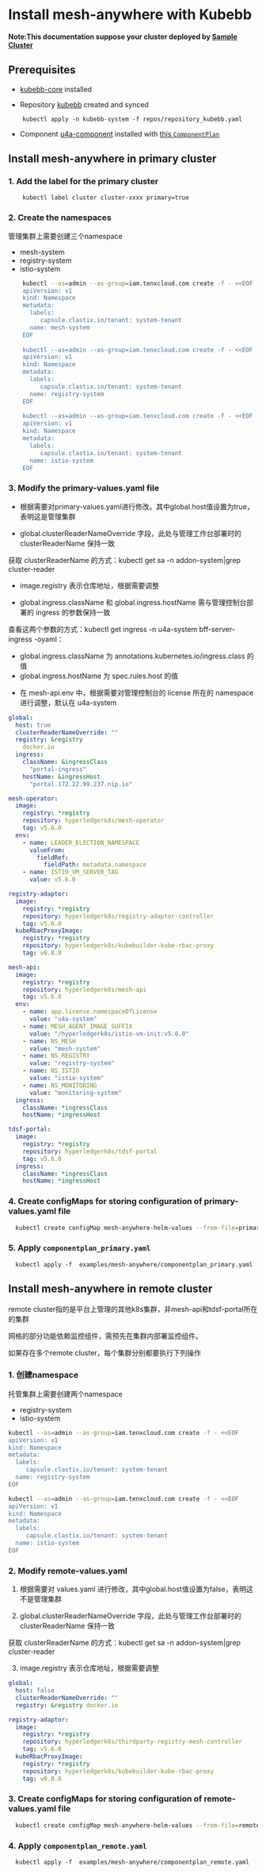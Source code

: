 # Install mesh-anywhere with Kubebb

**Note:This documentation suppose your cluster deployed by [Sample Cluster](https://kubebb.github.io/website/docs/core/get_started#%E5%87%86%E5%A4%87kubernetes%E9%9B%86%E7%BE%A4)**

## Prerequisites

- [kubebb-core](https://github.com/kubebb/components/tree/main/charts/kubebb-core) installed

- Repository [kubebb](https://github.com/kubebb/components/blob/main/repos/repository_kubebb.yaml) created and synced

```shell
    kubectl apply -n kubebb-system -f repos/repository_kubebb.yaml
```

- Component [u4a-component](https://github.com/kubebb/components/tree/main/charts/u4a-component) installed with [this `ComponentPlan`](https://github.com/kubebb/components/blob/main/examples/u4a-component/componentplan.yaml)

## Install mesh-anywhere in primary cluster

### 1. Add the label for the primary cluster

```shell
    kubectl label cluster cluster-xxxx primary=true
```

### 2. Create the namespaces

管理集群上需要创建三个namespace
- mesh-system
- registry-system
- istio-system

```bash
    kubectl --as=admin --as-group=iam.tenxcloud.com create -f - <<EOF
    apiVersion: v1
    kind: Namespace
    metadata:
      labels:
         capsule.clastix.io/tenant: system-tenant
      name: mesh-system
    EOF
    
    kubectl --as=admin --as-group=iam.tenxcloud.com create -f - <<EOF
    apiVersion: v1
    kind: Namespace
    metadata:
      labels:
         capsule.clastix.io/tenant: system-tenant
      name: registry-system
    EOF
    
    kubectl --as=admin --as-group=iam.tenxcloud.com create -f - <<EOF
    apiVersion: v1
    kind: Namespace
    metadata:
      labels:
         capsule.clastix.io/tenant: system-tenant
      name: istio-system
    EOF
```

### 3. Modify the primary-values.yaml file

- 根据需要对primary-values.yaml进行修改。其中global.host值设置为true，表明这是管理集群

- global.clusterReaderNameOverride 字段，此处与管理工作台部署时的 clusterReaderName 保持一致

获取 clusterReaderName 的方式：kubectl get sa -n addon-system|grep cluster-reader

- image.registry 表示仓库地址，根据需要调整

- global.ingress.className 和 global.ingress.hostName 需与管理控制台部署的 ingress 的参数保持一致

查看这两个参数的方式：kubectl get ingress -n u4a-system bff-server-ingress -oyaml：

* global.ingress.className 为 annotations.kubernetes.io/ingress.class 的值
* global.ingress.hostName 为 spec.rules.host 的值

- 在 mesh-api.env 中，根据需要对管理控制台的 license 所在的 namespace 进行调整，默认在 u4a-system

```yaml
global:
  host: true
  clusterReaderNameOverride: ""
  registry: &registry
    docker.io
  ingress:
    className: &ingressClass
      "portal-ingress"
    hostName: &ingressHost
      "portal.172.22.99.237.nip.io"

mesh-operator:
  image:
    registry: *registry
    repository: hyperledgerk8s/mesh-operator
    tag: v5.6.0
  env:
    - name: LEADER_ELECTION_NAMESPACE
      valueFrom:
        fieldRef:
          fieldPath: metadata.namespace
    - name: ISTIO_VM_SERVER_TAG
      value: v5.6.0

registry-adaptor:
  image:
    registry: *registry
    repository: hyperledgerk8s/registry-adaptor-controller
    tag: v5.6.0
  kubeRbacProxyImage:
    registry: *registry
    repository: hyperledgerk8s/kubebuilder-kube-rbac-proxy
    tag: v0.8.0

mesh-api:
  image:
    registry: *registry
    repository: hyperledgerk8s/mesh-api
    tag: v5.6.0
  env:
    - name: app.license.namespaceOfLicense
      value: "u4a-system"
    - name: MESH_AGENT_IMAGE_SUFFIX
      value: "/hyperledgerk8s/istio-vm-init:v5.6.0"
    - name: NS_MESH
      value: "mesh-system"
    - name: NS_REGISTRY
      value: "registry-system"
    - name: NS_ISTIO
      value: "istio-system"
    - name: NS_MONITORING
      value: "monitoring-system"
  ingress:
    className: *ingressClass
    hostName: *ingressHost

tdsf-portal:
  image:
    registry: *registry
    repository: hyperledgerk8s/tdsf-portal
    tag: v5.6.0
  ingress:
    className: *ingressClass
    hostName: *ingressHost
```

### 4. Create configMaps for storing configuration of primary-values.yaml file

```bash
  kubectl create configMap mesh-anywhere-helm-values --from-file=primary.yaml=primary-values.yaml -n kubebb-system
```

### 5. Apply `componentplan_primary.yaml`

```shell
  kubectl apply -f  examples/mesh-anywhere/componentplan_primary.yaml
```

## Install mesh-anywhere in remote cluster

remote cluster指的是平台上管理的其他k8s集群，非mesh-api和tdsf-portal所在的集群

网格的部分功能依赖监控组件，需预先在集群内部署监控组件。

如果存在多个remote cluster，每个集群分别都要执行下列操作

### 1. 创建namespace

托管集群上需要创建两个namespace
- registry-system
- istio-system


```bash
kubectl --as=admin --as-group=iam.tenxcloud.com create -f - <<EOF 
apiVersion: v1
kind: Namespace
metadata:
  labels:
     capsule.clastix.io/tenant: system-tenant
  name: registry-system
EOF

kubectl --as=admin --as-group=iam.tenxcloud.com create -f - <<EOF 
apiVersion: v1
kind: Namespace
metadata:
  labels:
     capsule.clastix.io/tenant: system-tenant
  name: istio-system
EOF
```

### 2. Modify remote-values.yaml

1. 根据需要对 values.yaml 进行修改，其中global.host值设置为false，表明这不是管理集群

2. global.clusterReaderNameOverride 字段，此处与管理工作台部署时的 clusterReaderName 保持一致

获取 clusterReaderName 的方式：kubectl get sa -n addon-system|grep cluster-reader

3. image.registry  表示仓库地址，根据需要调整

```yaml
global:
  host: false
  clusterReaderNameOverride: ""
  registry: &registry docker.io

registry-adaptor:
  image:
    registry: *registry
    repository: hyperledgerk8s/thirdparty-registry-mesh-controller
    tag: v5.6.0
  kubeRbacProxyImage:
    registry: *registry
    repository: hyperledgerk8s/kubebuilder-kube-rbac-proxy
    tag: v0.8.0
```

### 3. Create configMaps for storing configuration of remote-values.yaml file

```bash
  kubectl create configMap mesh-anywhere-helm-values --from-file=remote.yaml=remote-values.yaml -n kubebb-system
```

### 4. Apply `componentplan_remote.yaml`

```shell
  kubectl apply -f  examples/mesh-anywhere/componentplan_remote.yaml
```


